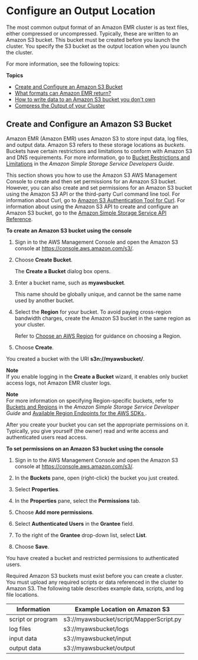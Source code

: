 # Configure an Output Location<a name="emr-plan-output"></a>

 The most common output format of an Amazon EMR cluster is as text files, either compressed or uncompressed\. Typically, these are written to an Amazon S3 bucket\. This bucket must be created before you launch the cluster\. You specify the S3 bucket as the output location when you launch the cluster\. 

For more information, see the following topics:

**Topics**
+ [Create and Configure an Amazon S3 Bucket](#create-s3-bucket-output)
+ [What formats can Amazon EMR return?](emr-plan-output-formats.md)
+ [How to write data to an Amazon S3 bucket you don't own](emr-s3-acls.md)
+ [Compress the Output of your Cluster](emr-plan-output-compression.md)

## Create and Configure an Amazon S3 Bucket<a name="create-s3-bucket-output"></a>

Amazon EMR \(Amazon EMR\) uses Amazon S3 to store input data, log files, and output data\. Amazon S3 refers to these storage locations as *buckets*\. Buckets have certain restrictions and limitations to conform with Amazon S3 and DNS requirements\. For more information, go to [Bucket Restrictions and Limitations](http://docs.aws.amazon.com/AmazonS3/latest/dev/BucketRestrictions.html) in the *Amazon Simple Storage Service Developers Guide*\.

This section shows you how to use the Amazon S3 AWS Management Console to create and then set permissions for an Amazon S3 bucket\. However, you can also create and set permissions for an Amazon S3 bucket using the Amazon S3 API or the third\-party Curl command line tool\. For information about Curl, go to [Amazon S3 Authentication Tool for Curl](http://aws.amazon.com/code/128)\. For information about using the Amazon S3 API to create and configure an Amazon S3 bucket, go to the [Amazon Simple Storage Service API Reference](http://docs.aws.amazon.com/AmazonS3/latest/API/)\. 

**To create an Amazon S3 bucket using the console**

1. Sign in to the AWS Management Console and open the Amazon S3 console at [https://console\.aws\.amazon\.com/s3/](https://console.aws.amazon.com/s3/)\.

1. Choose **Create Bucket**\. 

   The **Create a Bucket** dialog box opens\.

1. Enter a bucket name, such as **myawsbucket**\. 

   This name should be globally unique, and cannot be the same name used by another bucket\.

1. Select the **Region** for your bucket\. To avoid paying cross\-region bandwidth charges, create the Amazon S3 bucket in the same region as your cluster\.

   Refer to [Choose an AWS Region](emr-plan-region.md) for guidance on choosing a Region\.

1. Choose **Create**\. 

You created a bucket with the URI **s3n://myawsbucket/**\. 

**Note**  
 If you enable logging in the **Create a Bucket** wizard, it enables only bucket access logs, not Amazon EMR cluster logs\. 

**Note**  
For more information on specifying Region\-specific buckets, refer to [Buckets and Regions](http://docs.aws.amazon.com/AmazonS3/latest/dev/LocationSelection.html) in the *Amazon Simple Storage Service Developer Guide* and [ Available Region Endpoints for the AWS SDKs ](http://aws.amazon.com/articles/3912)\.

 After you create your bucket you can set the appropriate permissions on it\. Typically, you give yourself \(the owner\) read and write access and authenticated users read access\. 

**To set permissions on an Amazon S3 bucket using the console**

1. Sign in to the AWS Management Console and open the Amazon S3 console at [https://console\.aws\.amazon\.com/s3/](https://console.aws.amazon.com/s3/)\.

1. In the **Buckets** pane, open \(right\-click\) the bucket you just created\. 

1. Select **Properties**\.

1. In the **Properties** pane, select the **Permissions** tab\. 

1. Choose **Add more permissions**\.

1. Select **Authenticated Users** in the **Grantee** field\. 

1. To the right of the **Grantee** drop\-down list, select **List**\. 

1. Choose **Save**\. 

You have created a bucket and restricted permissions to authenticated users\. 

 Required Amazon S3 buckets must exist before you can create a cluster\. You must upload any required scripts or data referenced in the cluster to Amazon S3\. The following table describes example data, scripts, and log file locations\. 


| Information | Example Location on Amazon S3 | 
| --- | --- | 
| script or program |  s3://myawsbucket/script/MapperScript\.py  | 
| log files |  s3://myawsbucket/logs  | 
| input data |  s3://myawsbucket/input  | 
| output data |  s3://myawsbucket/output  | 